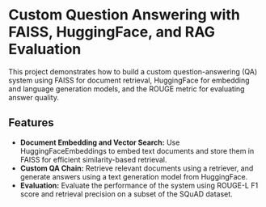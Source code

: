 # Custom Question Answering with FAISS, HuggingFace, and RAG Evaluation
This project demonstrates how to build a custom question-answering (QA) system using FAISS for document retrieval, HuggingFace for embedding and language generation models, and the ROUGE metric for evaluating answer quality.

## Features
*  **Document Embedding and Vector Search:**  Use HuggingFaceEmbeddings to embed text documents and store them in FAISS for efficient similarity-based retrieval.
*  **Custom QA Chain:** Retrieve relevant documents using a retriever, and generate answers using a text generation model from HuggingFace.
*  **Evaluation:** Evaluate the performance of the system using ROUGE-L F1 score and retrieval precision on a subset of the SQuAD dataset.
